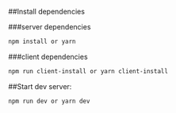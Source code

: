 ##Install dependencies 

###server dependencies
```sh
npm install or yarn 
```
###client dependencies
```sh
npm run client-install or yarn client-install
```

##Start dev server:
```sh
npm run dev or yarn dev
```